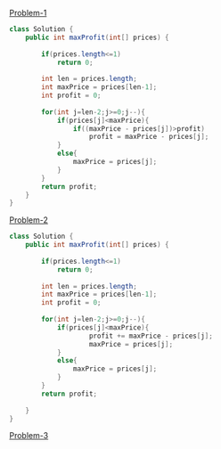 
[Problem-1](https://leetcode.com/problems/best-time-to-buy-and-sell-stock/)

```java
class Solution {
    public int maxProfit(int[] prices) {
        
        if(prices.length<=1)
            return 0;
        
        int len = prices.length;
        int maxPrice = prices[len-1];
        int profit = 0;
        
        for(int j=len-2;j>=0;j--){
            if(prices[j]<maxPrice){
                if((maxPrice - prices[j])>profit)
                    profit = maxPrice - prices[j];
            } 
            else{
                maxPrice = prices[j];
            }
        }
        return profit;
    }
}
```

[Problem-2](https://leetcode.com/problems/best-time-to-buy-and-sell-stock-ii/)

```java
class Solution {
    public int maxProfit(int[] prices) {
        
        if(prices.length<=1)
            return 0;
        
        int len = prices.length;
        int maxPrice = prices[len-1];
        int profit = 0;
        
        for(int j=len-2;j>=0;j--){
            if(prices[j]<maxPrice){
                    profit += maxPrice - prices[j];
                    maxPrice = prices[j];
            } 
            else{
                maxPrice = prices[j];
            }
        }
        return profit;
        
    }
}
```

[Problem-3](https://leetcode.com/problems/best-time-to-buy-and-sell-stock-iii/)
